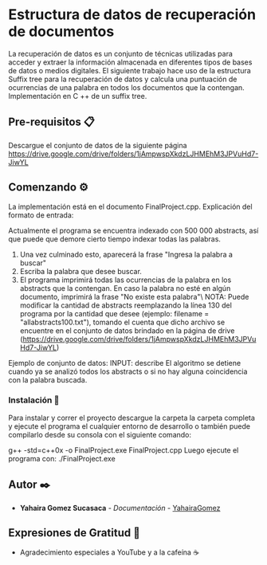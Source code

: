 # Estructura de datos de recuperación de documentos

La recuperación de datos es un conjunto de técnicas utilizadas para acceder y extraer la información almacenada en diferentes tipos de bases de datos o medios digitales.
El siguiente trabajo hace uso de la estructura Suffix tree para la recuperación de datos y calcula una puntuación de ocurrencias de una palabra en todos los documentos que la contengan.
Implementación en C ++ de un suffix tree.

## Pre-requisitos 📋

Descargue el conjunto de datos de la siguiente página https://drive.google.com/drive/folders/1jAmpwspXkdzLJHMEhM3JPVuHd7-JiwYL

## Comenzando ⚙️

La implementación está en el documento FinalProject.cpp.
Explicación del formato de entrada:

Actualmente el programa se encuentra indexado con 500 000 abstracts, así que puede que demore cierto tiempo indexar todas las palabras. 
1. Una vez culminado esto, aparecerá la frase "Ingresa la palabra a buscar"
2. Escriba la palabra que desee buscar.
3. El programa imprimirá todas las ocurrencias de la palabra en los abstracts que la contengan. En caso la palabra no esté en algún documento, imprimirá la frase "No existe esta palabra"\\
NOTA: Puede modificar la cantidad de abstracts reemplazando la línea 130 del programa por la cantidad que desee (ejemplo: filename = "allabstracts100.txt"), tomando el cuenta que dicho archivo se encuentre en el conjunto de datos brindado en la página de drive (https://drive.google.com/drive/folders/1jAmpwspXkdzLJHMEhM3JPVuHd7-JiwYL)

Ejemplo de conjunto de datos:
INPUT: describe
El algoritmo se detiene cuando ya se analizó todos los abstracts o si no hay alguna coincidencia con la palabra buscada.

### Instalación 🔧
Para instalar y correr el proyecto descargue la carpeta la carpeta completa y ejecute el programa el cualquier entorno de desarrollo o también puede compilarlo desde su consola con el siguiente comando:

g++ -std=c++0x -o FinalProject.exe FinalProject.cpp 
Luego ejecute el programa con:
./FinalProject.exe

## Autor ✒️

* **Yahaira Gomez Sucasaca** - *Documentación* - [YahairaGomez](https://github.com/YahairaGomez)


## Expresiones de Gratitud 🎁

* Agradecimiento especiales a YouTube y a la cafeína ☕
